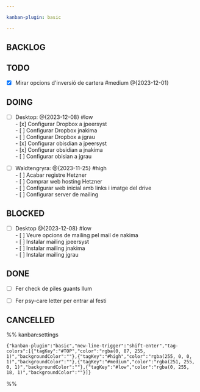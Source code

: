 ```yaml
---

kanban-plugin: basic

---
```


## BACKLOG



## TODO

- [x] Mirar opcions d'inversió de cartera #medium @{2023-12-01}


## DOING

- [ ] Desktop: @{2023-12-08} #low <br>- [x] Configurar Dropbox a jpeersyst<br>- [ ] Configurar Dropbox jnakima<br>- [ ] Configurar Dropbox a jgrau<br>- [x] Configurar obisdian a jpeersyst<br>- [x] Configurar obsidian a jnakima<br>- [ ] Configurar obisian a jgrau
- [ ] Waldtengryra: @{2023-11-25} #high <br>- [ ] Acabar registre Hetzner<br>- [ ] Comprar web hosting Hetzner<br>- [ ] Configurar web inicial amb links i imatge del drive<br>- [ ] Configurar server de mailing


## BLOCKED

- [ ] Desktop @{2023-12-08} #low <br>- [ ] Veure opcions de mailing pel mail de nakima<br>- [ ] Instalar mailing jpeersyst<br>- [ ] Instalar mailing jnakima<br>- [ ] Instalar mailing jgrau


## DONE

- [ ] Fer check de piles guants llum
- [ ] Fer psy-care letter per entrar al festi


## CANCELLED





%% kanban:settings
```
{"kanban-plugin":"basic","new-line-trigger":"shift-enter","tag-colors":[{"tagKey":"#TOP","color":"rgba(0, 87, 255, 1)","backgroundColor":""},{"tagKey":"#high","color":"rgba(255, 0, 0, 1)","backgroundColor":""},{"tagKey":"#medium","color":"rgba(251, 255, 0, 1)","backgroundColor":""},{"tagKey":"#low","color":"rgba(0, 255, 18, 1)","backgroundColor":""}]}
```
%%